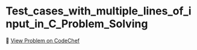 # Test_cases_with_multiple_lines_of_input_in_C_Problem_Solving

🔗 [View Problem on CodeChef](https://www.codechef.com/learn/course/cpp-beginner-v2-p1/BP00BC02_V2/problems/GSCV210)
